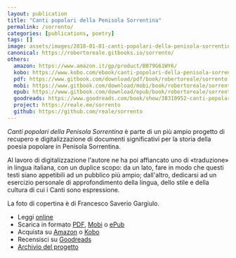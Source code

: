 ```yaml
---
layout: publication
title: "Canti popolari della Penisola Sorrentina"
permalink: /sorrento/
categories: [publications, poetry]
tags: []
image: assets/images/2018-01-01-canti-popolari-della-penisola-sorrentina.jpg
canonical: https://robertoreale.gitbooks.io/sorrento/
others:
  amazon: https://www.amazon.it/gp/product/B079G61WY6/
  kobo: https://www.kobo.com/ebook/canti-popolari-della-penisola-sorrentina
  pdf: https://www.gitbook.com/download/pdf/book/robertoreale/sorrento
  mobi: https://www.gitbook.com/download/mobi/book/robertoreale/sorrento
  epub: https://www.gitbook.com/download/epub/book/robertoreale/sorrento
  goodreads: https://www.goodreads.com/book/show/38310952-canti-popolari-della-penisola-sorrentina
  project: https://reale.me/sorrento
  github: https://github.com/reale/sorrento
---
```


_Canti popolari della Penisola Sorrentina_ è parte di un più ampio progetto di recupero e digitalizzazione di documenti significativi per la storia della poesia popolare in Penisola Sorrentina.

Al lavoro di digitalizzazione l'autore ne ha poi affiancato uno di «traduzione» in lingua italiana, con un duplice scopo: da un lato, fare in modo che questi testi siano appetibili ad un pubblico più ampio; dall'altro, dedicarsi ad un esercizio personale di approfondimento della lingua, dello stile e della cultura di cui i Canti sono espressione.

La foto di copertina è di Francesco Saverio Gargiulo.

<ul>
  <li>Leggi <a href="https://reale.gitbooks.io/sorrento/">online</a></li>
  <li>Scarica in formato <a href="https://www.gitbook.com/download/pdf/book/reale/sorrento">PDF</a>, <a href="https://www.gitbook.com/download/mobi/book/reale/sorrento">Mobi</a> o <a href="https://www.gitbook.com/download/epub/book/reale/sorrento">ePub</a></li>
  <li>Acquista su <a href="https://www.amazon.it/gp/product/B079G61WY6/">Amazon</a> o <a href="https://www.kobo.com/ebook/canti-popolari-della-penisola-sorrentina">Kobo</a></li>
  <li>Recensisci su <a href="https://www.goodreads.com/book/show/38310952-canti-popolari-della-penisola-sorrentina">Goodreads</a></li>
  <li><a href="https://github.com/reale/sorrento">Archivio del progetto</a></li>
</ul>
